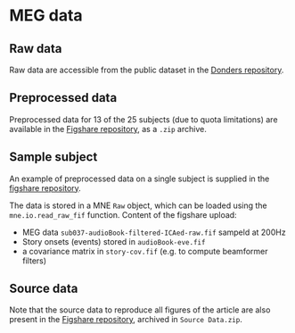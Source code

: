 # MEG data

## Raw data

Raw data are accessible from the public dataset in the [Donders repository](https://data.ru.nl/collections/di/dccn/DSC_3027007.01_206).

## Preprocessed data

Preprocessed data for 13 of the 25 subjects (due to quota limitations) are available in the [Figshare repository](https://doi.org/10.6084/m9.figshare.24236512), as a `.zip` archive.

## Sample subject

An example of preprocessed data on a single subject is supplied in the [figshare repository](https://doi.org/10.6084/m9.figshare.24236512).

The data is stored in a MNE `Raw` object, which can be loaded using the `mne.io.read_raw_fif` function.
Content of the figshare upload:
- MEG data `sub037-audioBook-filtered-ICAed-raw.fif` sampeld at 200Hz
- Story onsets (events) stored in `audioBook-eve.fif`
- a covariance matrix in `story-cov.fif` (e.g. to compute beamformer filters)

## Source data

Note that the source data to reproduce all figures of the article are also present in the [Figshare repository](https://doi.org/10.6084/m9.figshare.24236512), archived in `Source Data.zip`.
